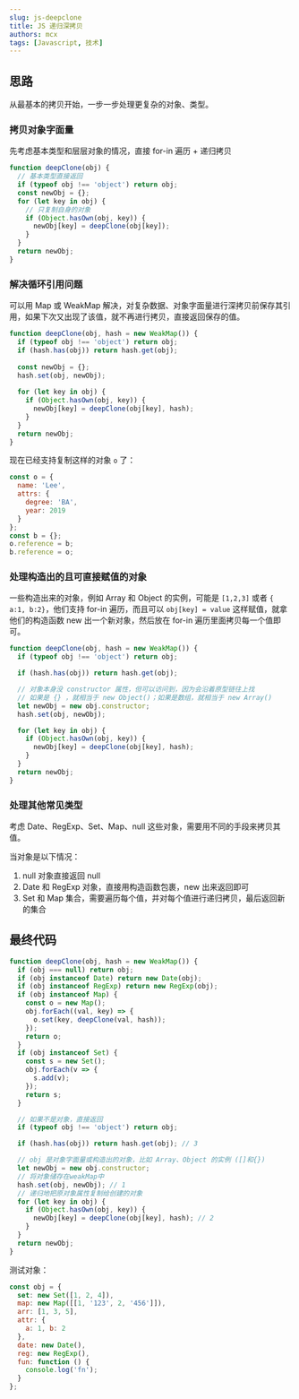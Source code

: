 ```yaml
---
slug: js-deepclone
title: JS 递归深拷贝
authors: mcx
tags: [Javascript, 技术]
---
```


## 思路
从最基本的拷贝开始，一步一步处理更复杂的对象、类型。

### 拷贝对象字面量
先考虑基本类型和层层对象的情况，直接 for-in 遍历 + 递归拷贝

```js
function deepClone(obj) {
  // 基本类型直接返回
  if (typeof obj !== 'object') return obj;
  const newObj = {};
  for (let key in obj) {
    // 只复制自身的对象
    if (Object.hasOwn(obj, key)) {
      newObj[key] = deepClone(obj[key]);
    }
  }
  return newObj;
}
```

### 解决循环引用问题
可以用 Map 或 WeakMap 解决，对复杂数据、对象字面量进行深拷贝前保存其引用，如果下次又出现了该值，就不再进行拷贝，直接返回保存的值。

```js
function deepClone(obj, hash = new WeakMap()) {
  if (typeof obj !== 'object') return obj;
  if (hash.has(obj)) return hash.get(obj);
  
  const newObj = {};
  hash.set(obj, newObj);
  
  for (let key in obj) {
    if (Object.hasOwn(obj, key)) {
      newObj[key] = deepClone(obj[key], hash);
    }
  }
  return newObj;
}
```

现在已经支持复制这样的对象 `o` 了：
```js
const o = {
  name: 'Lee',
  attrs: {
    degree: 'BA',
    year: 2019
  }
};
const b = {};
o.reference = b;
b.reference = o;
```

### 处理构造出的且可直接赋值的对象
一些构造出来的对象，例如 Array 和 Object 的实例，可能是 `[1,2,3]` 或者 `{ a:1, b:2}`，他们支持 for-in 遍历，而且可以 `obj[key] = value` 这样赋值，就拿他们的构造函数 new 出一个新对象，然后放在 for-in 遍历里面拷贝每一个值即可。

```js {8}
function deepClone(obj, hash = new WeakMap()) {
  if (typeof obj !== 'object') return obj;

  if (hash.has(obj)) return hash.get(obj);

  // 对象本身没 constructor 属性，但可以访问到，因为会沿着原型链往上找
  // 如果是 {} ，就相当于 new Object()；如果是数组，就相当于 new Array()
  let newObj = new obj.constructor;
  hash.set(obj, newObj);

  for (let key in obj) {
    if (Object.hasOwn(obj, key)) {
      newObj[key] = deepClone(obj[key], hash);
    }
  }
  return newObj;
}
```

### 处理其他常见类型

考虑 Date、RegExp、Set、Map、null 这些对象，需要用不同的手段来拷贝其值。

当对象是以下情况：
1. null 对象直接返回 null
2. Date 和 RegExp 对象，直接用构造函数包裹，new 出来返回即可
3. Set 和 Map 集合，需要遍历每个值，并对每个值进行递归拷贝，最后返回新的集合

## 最终代码

```js
function deepClone(obj, hash = new WeakMap()) {
  if (obj === null) return obj;
  if (obj instanceof Date) return new Date(obj);
  if (obj instanceof RegExp) return new RegExp(obj);
  if (obj instanceof Map) {
    const o = new Map();
    obj.forEach((val, key) => {
      o.set(key, deepClone(val, hash));
    });
    return o;
  }
  if (obj instanceof Set) {
    const s = new Set();
    obj.forEach(v => {
      s.add(v);
    });
    return s;
  }

  // 如果不是对象，直接返回
  if (typeof obj !== 'object') return obj;

  if (hash.has(obj)) return hash.get(obj); // 3

  // obj 是对象字面量或构造出的对象，比如 Array、Object 的实例 ([]和{})
  let newObj = new obj.constructor;
  // 将对象储存在weakMap中
  hash.set(obj, newObj); // 1
  // 递归地把原对象属性复制给创建的对象
  for (let key in obj) {
    if (Object.hasOwn(obj, key)) {
      newObj[key] = deepClone(obj[key], hash); // 2
    }
  }
  return newObj;
}
```

测试对象：
```js
const obj = {
  set: new Set([1, 2, 4]),
  map: new Map([[1, '123', 2, '456']]),
  arr: [1, 3, 5],
  attr: {
    a: 1, b: 2
  },
  date: new Date(),
  reg: new RegExp(),
  fun: function () {
    console.log('fn');
  }
};
```